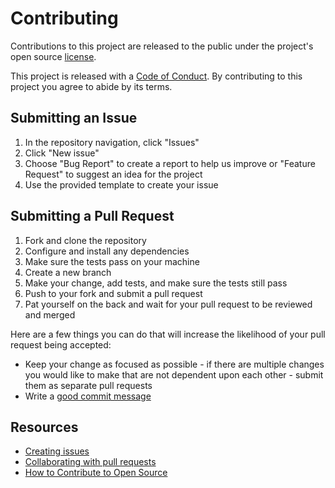 # Contributing

Contributions to this project are released to the public under the project's open source [license](LICENSE).

This project is released with a [Code of Conduct](CODE_OF_CONDUCT.md). By contributing to this project you agree to abide by its terms.

## Submitting an Issue

1. In the repository navigation, click "Issues"
1. Click "New issue"
1. Choose "Bug Report" to create a report to help us improve or "Feature Request" to suggest an idea for the project
1. Use the provided template to create your issue

## Submitting a Pull Request

1. Fork and clone the repository
1. Configure and install any dependencies
1. Make sure the tests pass on your machine
1. Create a new branch
1. Make your change, add tests, and make sure the tests still pass
1. Push to your fork and submit a pull request
1. Pat yourself on the back and wait for your pull request to be reviewed and merged

Here are a few things you can do that will increase the likelihood of your pull request being accepted:

- Keep your change as focused as possible - if there are multiple changes you would like to make that are not dependent upon each other - submit them as separate pull requests
- Write a [good commit message](http://tbaggery.com/2008/04/19/a-note-about-git-commit-messages.html)

## Resources

- [Creating issues](https://docs.github.com/en/issues/tracking-your-work-with-issues/creating-issues)
- [Collaborating with pull requests](https://docs.github.com/en/github/collaborating-with-pull-requests)
- [How to Contribute to Open Source](https://opensource.guide/how-to-contribute/)
